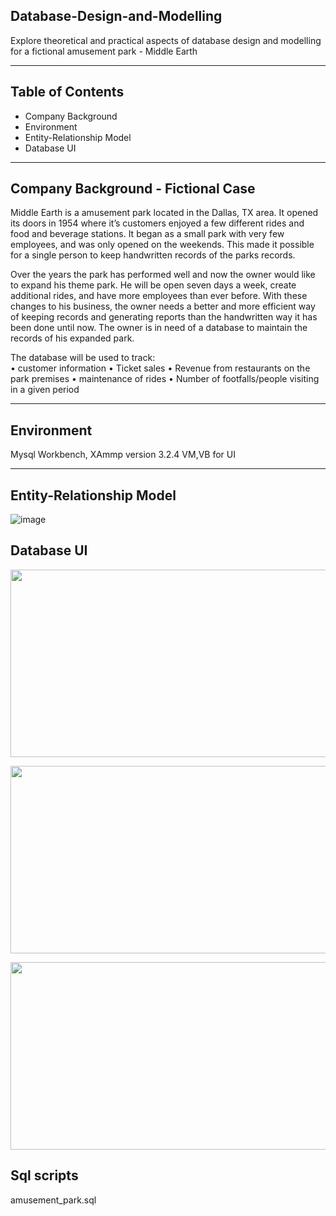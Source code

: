 ## Database-Design-and-Modelling
Explore theoretical and practical aspects of database design and modelling for a fictional amusement park - Middle Earth

<hr>

## Table of Contents
* Company Background
* Environment
* Entity-Relationship Model
* Database UI

<hr>

## Company Background - Fictional Case
Middle Earth is a amusement park located in the Dallas, TX area. It opened its doors in 1954 where it’s customers enjoyed a few different rides and food and beverage stations. It began as a small park with very few employees, and was only opened on the weekends. This made it possible for a single person to keep handwritten records of the parks records.

Over the years the park has performed well and now the owner would like to expand his theme park. He will be open seven days a week, create additional rides, and have more employees than ever before. With these changes to his business, the owner needs a better and more efficient way of keeping records and generating reports than the handwritten way it has been done until now. The owner is in need of a database to maintain the records of his expanded park.


The database will be used to track:<br>
•	customer information
•	Ticket sales
• Revenue from restaurants on the park premises
•	maintenance of rides
•	Number of footfalls/people visiting in a given period


<hr>

## Environment
Mysql Workbench, XAmmp version 3.2.4 VM,VB for UI 

<hr>

## Entity-Relationship Model

![image](https://user-images.githubusercontent.com/69738890/96193594-128b2600-0f0e-11eb-90d6-e05ac21ac877.png)

## Database UI

<p align="center">
  <img width="700" height="300" src="https://user-images.githubusercontent.com/69738890/96193694-59791b80-0f0e-11eb-9534-7606f828b822.png">
</p>

<p align="center">
  <img width="700" height="300" src="https://user-images.githubusercontent.com/69738890/96193773-90e7c800-0f0e-11eb-8239-f198775fd2bf.png">
</p>

<p align="center">
  <img width="700" height="300" src="https://user-images.githubusercontent.com/69738890/96194549-35b6d500-0f10-11eb-85b3-c646ba0c71ea.png">
</p>

  
## Sql scripts 
amusement_park.sql








